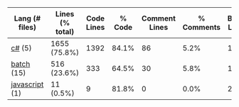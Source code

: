 |Lang (# files)|Lines (% total)|Code Lines|% Code|Comment Lines|% Comments|Blank Lines|% Blank|
| --- | --- | --- | --- | --- | --- | --- | --- |
|[c#](https://github.com/jojo2357/Music-Discord-Rich-Presence/tree/master/statistics/c%23/lines_descending.md) (5)|1655 (75.8%)|1392|84.1%|86|5.2%|177|10.7%|
|[batch](https://github.com/jojo2357/Music-Discord-Rich-Presence/tree/master/statistics/batch/lines_descending.md) (15)|516 (23.6%)|333|64.5%|30|5.8%|153|29.7%|
|[javascript](https://github.com/jojo2357/Music-Discord-Rich-Presence/tree/master/statistics/javascript/lines_descending.md) (1)|11 (0.5%)|9|81.8%|0|0.0%|2|18.2%|